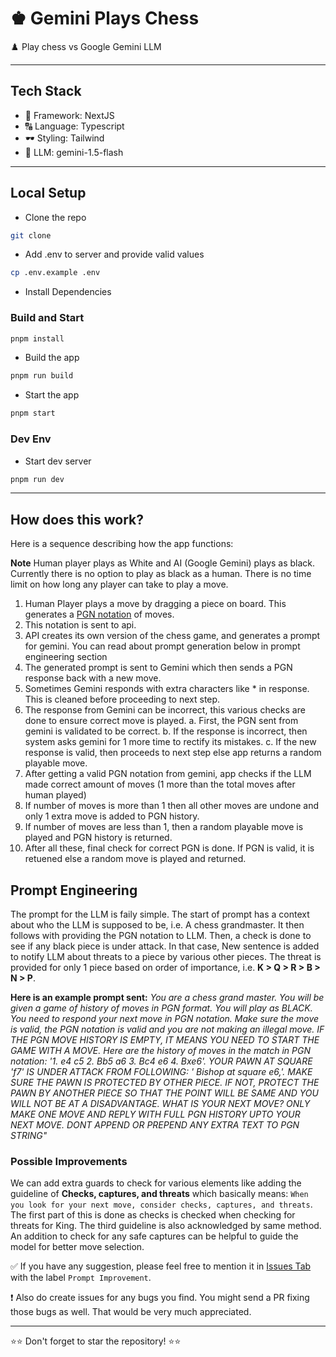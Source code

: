 # ♚ Gemini Plays Chess

♟️ Play chess vs Google Gemini LLM

---

## Tech Stack
- 📐 Framework: NextJS
- 🔠 Language: Typescript
- 🕶️ Styling: Tailwind
- 🤖 LLM: gemini-1.5-flash

---

## Local Setup
- Clone the repo
```bash
git clone
```
- Add .env to server and provide valid values
```bash
cp .env.example .env
```
- Install Dependencies
### Build and Start
```bash
pnpm install
```
- Build the app
```bash
pnpm run build
```
- Start the app
```bash
pnpm start
```

### Dev Env
- Start dev server
```bash
pnpm run dev
```

---

## How does this work?

Here is a sequence describing how the app functions:

**Note**
Human player plays as White and AI (Google Gemini) plays as black. Currently there is no option to play as black as a human. There is no time limit on how long any player can take to play a move. 

1. Human Player plays a move by dragging a piece on board. This generates a [PGN notation](https://en.wikipedia.org/wiki/Portable_Game_Notation) of moves.
2. This notation is sent to api.
3. API creates its own version of the chess game, and generates a prompt for gemini. You can read about prompt generation below in prompt engineering section
4. The generated prompt is sent to Gemini which then sends a PGN response back with a new move.
5. Sometimes Gemini responds with extra characters like * in response. This is cleaned before proceeding to next step.
5. The response from Gemini can be incorrect, this various checks are done to ensure correct move is played.
   a. First, the PGN sent from gemini is validated to be correct.
   b. If the response is incorrect, then system asks gemini for 1 more time to rectify its mistakes. 
   c. If the new response is valid, then proceeds to next step else app returns a random playable move.
6. After getting a valid PGN notation from gemini, app checks if the LLM made correct amount of moves (1 more than the total moves after human played)
7. If number of moves is more than 1 then all other moves are undone and only 1 extra move is added to PGN history.
8. If number of moves are less than 1, then a random playable move is played and PGN history is returned.
10. After all these, final check for correct PGN is done. If PGN is valid, it is retuened else a random move is played and returned.

## Prompt Engineering
The prompt for the LLM is faily simple. The start of prompt has a context about who the LLM is supposed to be, i.e. A chess grandmaster. It then follows with providing the PGN notation to LLM.  Then, a check is done to  see if any black piece is under attack. In that case, New sentence is added to notify LLM about threats to a piece by various other pieces. The threat is provided for only 1 piece based on order of importance, i.e. **K > Q > R > B > N > P**.

**Here is an example prompt sent:**
*You are a chess grand master. You will be given a game of history of moves in PGN format. You will play as BLACK. You need to respond your next move in PGN notation. Make sure the move is valid, the PGN notation is valid and you are not making an illegal move. IF THE PGN MOVE HISTORY IS EMPTY, IT MEANS YOU NEED TO START THE GAME WITH A MOVE. Here are the history of moves in the match in PGN notation: '1. e4 c5 2. Bb5 a6 3. Bc4 e6 4. Bxe6'. YOUR PAWN AT SQUARE 'f7' IS UNDER ATTACK FROM FOLLOWING: ' Bishop at square e6,'. MAKE SURE THE PAWN IS PROTECTED BY OTHER PIECE. IF NOT, PROTECT THE PAWN BY ANOTHER PIECE SO THAT THE POINT WILL BE SAME AND YOU WILL NOT BE AT A DISADVANTAGE. WHAT IS YOUR NEXT MOVE? ONLY MAKE ONE MOVE AND REPLY WITH FULL PGN HISTORY UPTO YOUR NEXT MOVE. DONT APPEND OR PREPEND ANY EXTRA TEXT TO PGN STRING"*

### Possible Improvements
We can add extra guards to check for various elements like adding the guideline of **Checks, captures, and threats** which basically means: `When you look for your next move, consider checks, captures, and threats`. The first part of this is done as checks is checked when checking for threats for King. The third guideline is also acknowledged by same method. An addition to check for any safe captures can be helpful to guide the model for better move selection.

✅  If you have any suggestion, please feel free to mention it in [Issues Tab](https://github.com/suparthghimire/llm-chess/labels) with the label `Prompt Improvement`. 

❗ Also do create issues for any bugs you find. You might send a PR fixing those bugs as well. That would be very much appreciated.

---

⭐⭐ Don't forget to star the repository! ⭐⭐

